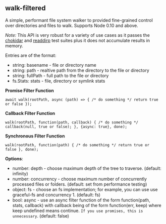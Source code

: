 ## walk-filtered

A simple, performant file system walker to provided fine-grained control over directories and files to walk. Supports Node 0.10 and above.

_Note:_ This API is very robust for a variety of use cases as it passes the [chokidar](https://github.com/paulmillr/chokidar) and [readdirp](https://github.com/paulmillr/readdirp) test suites plus it does not accumulate results in memory.

Entries are of the format:

- string: basename - file or directory name
- string: path - realtive path from the directory to the file or directory
- string: fullPath - full path to the file or directory
- fs.Stats: stats - file, directory or symlink stats

**Promise Filter Function**

```
await walk(rootPath, async (path) => { /* do something */ return true or false });
```

**Callback Filter Function**

```
walk(rootPath, function(path, callback) { /* do something */ callback(null, true or false); }, {async: true}, done);
```

**Synchronous Filter Function**

```
walk(rootPath, function(path) { /* do something */ return true or false }, done);
```

**Options**:

- number: depth - choose maximum depth of the tree to traverse. (default: infinity)
- number: concurrency - choose maximum number of concurrently processed files or folders. (default: set from performance testing)
- object: fs - choose an fs implementation; for example, you can use use graceful-fs and concurrency 1. (default: fs)
- bool: async - use an async filter function of the form function(path, stats, callback) with callback being of the form function(err, keep) where keep undefined means continue. `If you use promises, this is unnecessary`. (default: false)
